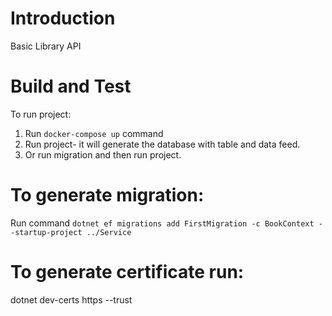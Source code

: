 # Introduction 
Basic Library API

# Build and Test
To run project:
1. Run `docker-compose up` command
2. Run project- it will generate the database with table and data feed.
3.  Or run migration and then run project.

# To generate migration:
Run command `dotnet ef migrations add FirstMigration -c BookContext --startup-project ../Service`

# To generate certificate run:
dotnet dev-certs https --trust